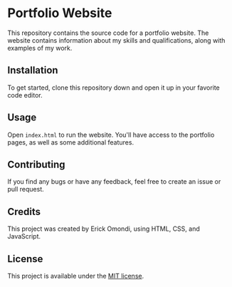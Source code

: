 # Portfolio Website

This repository contains the source code for a portfolio website. The website contains information about my skills and qualifications, along with examples of my work.

## Installation

To get started, clone this repository down and open it up in your favorite code editor.

## Usage

Open `index.html` to run the website. You'll have access to the portfolio pages, as well as some additional features.

## Contributing

If you find any bugs or have any feedback, feel free to create an issue or pull request. 

## Credits

This project was created by Erick Omondi, using HTML, CSS, and JavaScript. 

## License

This project is available under the [MIT license](LICENSE).
